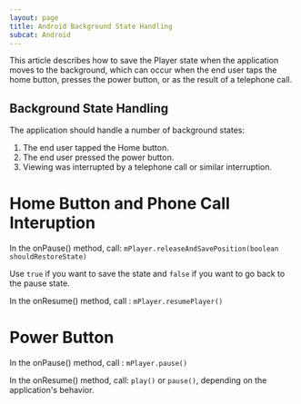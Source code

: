 ```yaml
---
layout: page
title: Android Background State Handling
subcat: Android
---
```


This article describes how to save the Player state when the application moves to the background, which can occur when the end user taps the home button, presses the power button, or as the result of a telephone call.

## Background State Handling
The application should handle a number of background states:

1. The end user tapped the Home button.
2. The end user pressed the power button.
3. Viewing was interrupted by a telephone call or similar interruption.

# Home Button and Phone Call Interuption
In the onPause() method, call: `mPlayer.releaseAndSavePosition(boolean shouldRestoreState)`

Use `true` if you want to save the state and  `false` if you want to go back to the pause state.

In the onResume() method, call : `mPlayer.resumePlayer()`


# Power Button
In the onPause() method, call : `mPlayer.pause()`

In the onResume() method, call: `play()` or `pause()`, depending on the application's behavior.
